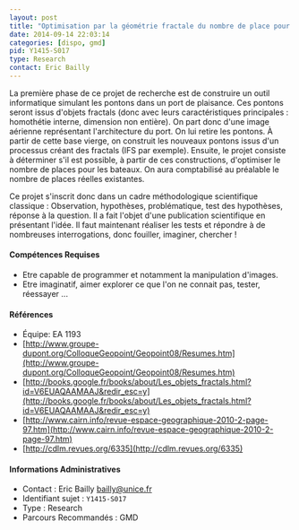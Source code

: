 ```yaml
---
layout: post
title: "Optimisation par la géométrie fractale du nombre de place pour bateaux dans un port de plaisance"
date: 2014-09-14 22:03:14
categories: [dispo, gmd]
pid: Y1415-S017
type: Research
contact: Eric Bailly
---
```

       
La première phase de ce projet de recherche est de construire un outil informatique simulant les pontons dans un port de plaisance. Ces pontons seront issus d'objets fractals (donc avec leurs caractéristiques principales : homothétie interne, dimension non entière). On part donc d'une image aérienne représentant l'architecture du port. On lui retire les pontons. À partir de cette base vierge, on construit les nouveaux pontons issus d'un processus créant des fractals (IFS par exemple).
Ensuite, le projet consiste à déterminer s'il est possible, à partir de ces constructions, d'optimiser le nombre de places pour les bateaux. On aura comptabilisé au préalable le nombre de places réelles existantes.

Ce projet s'inscrit donc dans un cadre méthodologique scientifique classique : Observation, hypothèses, problématique, test des hypothèses, réponse à la question.
Il a fait l'objet d'une publication scientifique en présentant l'idée. Il faut maintenant réaliser les tests et répondre à de nombreuses interrogations, donc fouiller, imaginer, chercher !

#### Compétences Requises
  * Etre capable de programmer et notamment la manipulation d'images.
  * Etre imaginatif, aimer explorer ce que l'on ne connait pas, tester, réessayer ...


#### Références

  * Équipe: EA 1193
  * [http://www.groupe-dupont.org/ColloqueGeopoint/Geopoint08/Resumes.htm](http://www.groupe-dupont.org/ColloqueGeopoint/Geopoint08/Resumes.htm)
  * [http://books.google.fr/books/about/Les_objets_fractals.html?id=V6EUAQAAMAAJ&redir_esc=y](http://books.google.fr/books/about/Les_objets_fractals.html?id=V6EUAQAAMAAJ&redir_esc=y)
  * [http://www.cairn.info/revue-espace-geographique-2010-2-page-97.htm](http://www.cairn.info/revue-espace-geographique-2010-2-page-97.htm)
  * [http://cdlm.revues.org/6335](http://cdlm.revues.org/6335)

#### Informations Administratives
  * Contact : Eric Bailly <bailly@unice.fr>
  * Identifiant sujet : `Y1415-S017`
  * Type : Research
  * Parcours Recommandés : GMD
     